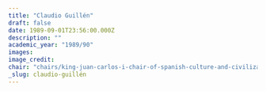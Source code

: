 ```yaml
---
title: "Claudio Guillén"
draft: false
date: 1989-09-01T23:56:00.000Z
description: ""
academic_year: "1989/90"
images:
image_credit:
chair: "chairs/king-juan-carlos-i-chair-of-spanish-culture-and-civilization.md"
_slug: claudio-guillén
---
```


